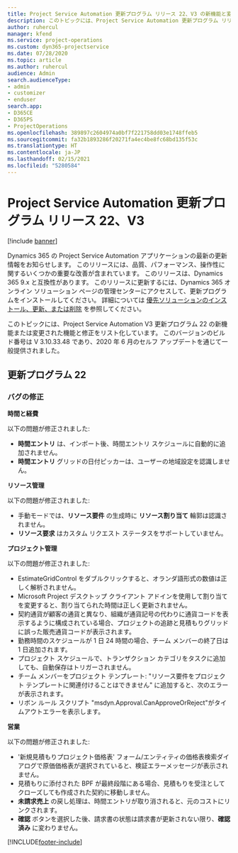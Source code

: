 ```yaml
---
title: Project Service Automation 更新プログラム リリース 22、V3 の新機能と変更点
description: このトピックには、Project Service Automation 更新プログラム リリース 22、V3 で利用可能な機能と修正をリスト化しています。
author: ruhercul
manager: kfend
ms.service: project-operations
ms.custom: dyn365-projectservice
ms.date: 07/28/2020
ms.topic: article
ms.author: ruhercul
audience: Admin
search.audienceType:
- admin
- customizer
- enduser
search.app:
- D365CE
- D365PS
- ProjectOperations
ms.openlocfilehash: 389897c2604974a0bf7f221758dd03e1748ffeb5
ms.sourcegitcommit: fa32b1893286f20271fa4ec4be8fc68bd135f53c
ms.translationtype: HT
ms.contentlocale: ja-JP
ms.lasthandoff: 02/15/2021
ms.locfileid: "5280584"
---
```

# <a name="project-service-automation-update-release-22-v3"></a>Project Service Automation 更新プログラム リリース 22、V3

[!include [banner](../includes/psa-now-project-operations.md)]

Dynamics 365 の Project Service Automation アプリケーションの最新の更新情報をお知らせします。 このリリースには、品質、パフォーマンス、操作性に関するいくつかの重要な改善が含まれています。 このリリースは、Dynamics 365 9.x と互換性があります。 このリリースに更新するには、Dynamics 365 オンライン ソリューション ページの管理センターにアクセスして、更新プログラムをインストールしてください。 詳細については [優先ソリューションのインストール、更新、または削除](https://docs.microsoft.com/power-platform/admin/install-remove-preferred-solution) を参照してください。

このトピックには、Project Service Automation V3 更新プログラム 22 の新機能または変更された機能と修正をリスト化しています。 このバージョンのビルド番号は V 3.10.33.48 であり、2020 年 6 月のセルフ アップデートを通じて一般提供されました。

## <a name="update-release-22"></a>更新プログラム 22

### <a name="bug-fixes"></a>バグの修正



**時間と経費**

以下の問題が修正されました:

- **時間エントリ** は、インポート後、時間エントリ スケジュールに自動的に追加されません。
- **時間エントリ** グリッドの日付ピッカーは、ユーザーの地域設定を認識しません。

**リソース管理**

以下の問題が修正されました:

- 手動モードでは、**リソース要件** の生成時に **リソース割り当て** 輪郭は認識されません。
- **リソース要求** はカスタム リクエスト ステータスをサポートしていません。

**プロジェクト管理**

以下の問題が修正されました:

- EstimateGridControl をダブルクリックすると、オランダ語形式の数値は正しく解析されません。
- Microsoft Project デスクトップ クライアント アドインを使用して割り当てを変更すると、割り当てられた時間は正しく更新されません。
- 契約通貨が顧客の通貨と異なり、組織が通貨記号の代わりに通貨コードを表示するように構成されている場合、プロジェクトの追跡と見積もりグリッドに誤った販売通貨コードが表示されます。
- 勤務時間のスケジュールが 1 日 24 時間の場合、チーム メンバーの終了日は 1 日追加されます。
- プロジェクト スケジュールで、トランザクション カテゴリをタスクに追加しても、自動保存はトリガーされません。
- チーム メンバーをプロジェクト テンプレート: "リソース要件をプロジェクト テンプレートに関連付けることはできません" に追加すると、次のエラーが表示されます。 
- リボン ルール スクリプト "msdyn.Approval.CanApproveOrReject"がタイムアウトエラーを表示します。

**営業**

以下の問題が修正されました:

- '新規見積もりプロジェクト価格表' フォーム/エンティティの価格表検索ダイアログで原価価格表が選択されていると、検証エラーメッセージが表示されません。
- 見積もりに添付された BPF が最終段階にある場合、見積もりを受注としてクローズしても作成された契約に移動しません。
- **未請求売上** の戻し処理は、時間エントリが取り消されると、元のコストにリンクされます。
- **確認** ボタンを選択した後、請求書の状態は請求書が更新されない限り、**確認済み** に変わりません。


[!INCLUDE[footer-include](../includes/footer-banner.md)]